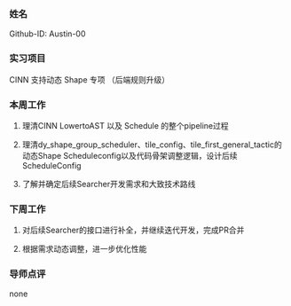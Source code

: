 ### 姓名

Github-ID: Austin-00

### 实习项目
CINN 支持动态 Shape 专项 （后端规则升级）

### 本周工作

1. 理清CINN LowertoAST 以及 Schedule 的整个pipeline过程

2. 理清dy_shape_group_scheduler、tile_config、tile_first_general_tactic的动态Shape Scheduleconfig以及代码骨架调整逻辑，设计后续ScheduleConfig

3. 了解并确定后续Searcher开发需求和大致技术路线


### 下周工作

1. 对后续Searcher的接口进行补全，并继续迭代开发，完成PR合并

2. 根据需求动态调整，进一步优化性能

### 导师点评

none
